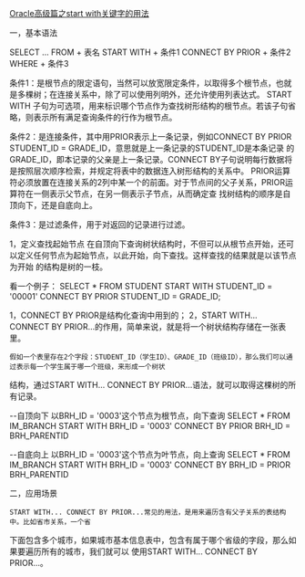 [Oracle高级篇之start with关键字的用法](http://blog.csdn.net/reggergdsg/article/details/53055619)

一，基本语法

SELECT ... FROM    + 表名 
START WITH         + 条件1
CONNECT BY PRIOR   + 条件2
WHERE              + 条件3

条件1：是根节点的限定语句，当然可以放宽限定条件，以取得多个根节点，也就是多棵树；在连接关系中，除了可以使用列明外，还允许使用列表达式。
START WITH 子句为可选项，用来标识哪个节点作为查找树形结构的根节点。若该子句省略，则表示所有满足查询条件的行作为根节点。

条件2：是连接条件，其中用PRIOR表示上一条记录，例如CONNECT BY PRIOR STUDENT_ID = GRADE_ID，意思就是上一条记录的STUDENT_ID是本条记录
的GRADE_ID，即本记录的父亲是上一条记录。CONNECT BY子句说明每行数据将是按照层次顺序检索，并规定将表中的数据连入树形结构的关系中。
PRIOR运算符必须放置在连接关系的2列中某一个的前面。对于节点间的父子关系，PRIOR运算符在一侧表示父节点，在另一侧表示子节点，从而确定查
找树结构的顺序是自顶向下，还是自底向上。

条件3：是过滤条件，用于对返回的记录进行过滤。

1，定义查找起始节点
    在自顶向下查询树状结构时，不但可以从根节点开始，还可以定义任何节点为起始节点，以此开始，向下查找。这样查找的结果就是以该节点为开始
的结构是树的一枝。

看一个例子：
SELECT * FROM STUDENT 
START WITH STUDENT_ID = '00001'
CONNECT BY PRIOR STUDENT_ID = GRADE_ID;

1，CONNECT BY PRIOR是结构化查询中用到的；
2，START WITH... CONNECT BY PRIOR...的作用，简单来说，就是将一个树状结构存储在一张表里。

    假如一个表里存在2个字段：STUDENT_ID（学生ID）、GRADE_ID（班级ID），那么我们可以通过表示每一个学生属于哪一个班级，来形成一个树状
结构，通过START WITH... CONNECT BY PRIOR...语法，就可以取得这棵树的所有记录。

--自顶向下 以BRH_ID = '0003'这个节点为根节点，向下查询
SELECT * FROM IM_BRANCH 
START WITH BRH_ID = '0003'
CONNECT BY PRIOR BRH_ID = BRH_PARENTID

--自底向上 以BRH_ID = '0003'这个节点为叶节点，向上查询
SELECT * FROM IM_BRANCH 
START WITH BRH_ID = '0003'
CONNECT BY BRH_ID = PRIOR BRH_PARENTID

二，应用场景

    START WITH... CONNECT BY PRIOR...常见的用法，是用来遍历含有父子关系的表结构中。比如省市关系，一个省
下面包含多个城市，如果城市基本信息表中，包含有属于哪个省级的字段，那么如果要遍历所有的城市，我们就可以
使用START WITH... CONNECT BY PRIOR...。
